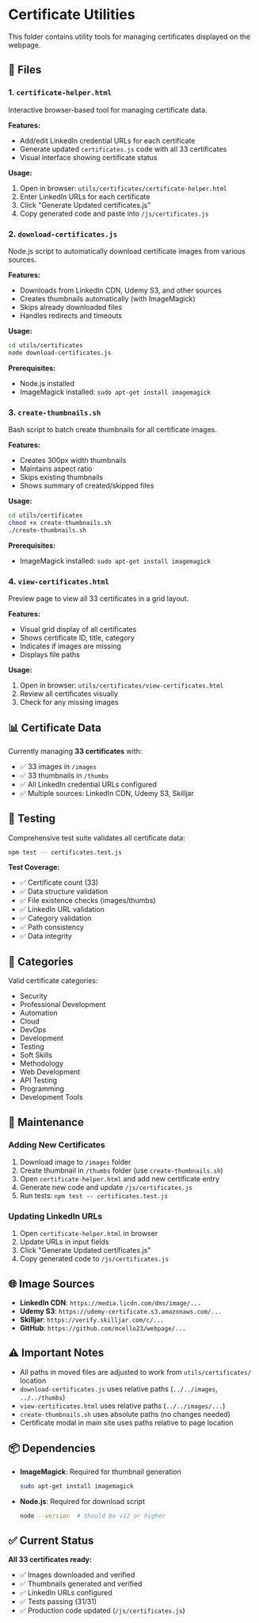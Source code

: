 # Certificate Utilities

This folder contains utility tools for managing certificates displayed on the webpage.

## 📁 Files

### 1. `certificate-helper.html`

Interactive browser-based tool for managing certificate data.

**Features:**

- Add/edit LinkedIn credential URLs for each certificate
- Generate updated `certificates.js` code with all 33 certificates
- Visual interface showing certificate status

**Usage:**

1. Open in browser: `utils/certificates/certificate-helper.html`
2. Enter LinkedIn URLs for each certificate
3. Click "Generate Updated certificates.js"
4. Copy generated code and paste into `/js/certificates.js`

### 2. `download-certificates.js`

Node.js script to automatically download certificate images from various sources.

**Features:**

- Downloads from LinkedIn CDN, Udemy S3, and other sources
- Creates thumbnails automatically (with ImageMagick)
- Skips already downloaded files
- Handles redirects and timeouts

**Usage:**

```bash
cd utils/certificates
node download-certificates.js
```

**Prerequisites:**

- Node.js installed
- ImageMagick installed: `sudo apt-get install imagemagick`

### 3. `create-thumbnails.sh`

Bash script to batch create thumbnails for all certificate images.

**Features:**

- Creates 300px width thumbnails
- Maintains aspect ratio
- Skips existing thumbnails
- Shows summary of created/skipped files

**Usage:**

```bash
cd utils/certificates
chmod +x create-thumbnails.sh
./create-thumbnails.sh
```

**Prerequisites:**

- ImageMagick installed: `sudo apt-get install imagemagick`

### 4. `view-certificates.html`

Preview page to view all 33 certificates in a grid layout.

**Features:**

- Visual grid display of all certificates
- Shows certificate ID, title, category
- Indicates if images are missing
- Displays file paths

**Usage:**

1. Open in browser: `utils/certificates/view-certificates.html`
2. Review all certificates visually
3. Check for any missing images

## 📊 Certificate Data

Currently managing **33 certificates** with:

- ✅ 33 images in `/images`
- ✅ 33 thumbnails in `/thumbs`
- ✅ All LinkedIn credential URLs configured
- ✅ Multiple sources: LinkedIn CDN, Udemy S3, Skilljar

## 🧪 Testing

Comprehensive test suite validates all certificate data:

```bash
npm test -- certificates.test.js
```

**Test Coverage:**

- ✅ Certificate count (33)
- ✅ Data structure validation
- ✅ File existence checks (images/thumbs)
- ✅ LinkedIn URL validation
- ✅ Category validation
- ✅ Path consistency
- ✅ Data integrity

## 📝 Categories

Valid certificate categories:

- Security
- Professional Development
- Automation
- Cloud
- DevOps
- Development
- Testing
- Soft Skills
- Methodology
- Web Development
- API Testing
- Programming
- Development Tools

## 🔧 Maintenance

### Adding New Certificates

1. Download image to `/images` folder
2. Create thumbnail in `/thumbs` folder (use `create-thumbnails.sh`)
3. Open `certificate-helper.html` and add new certificate entry
4. Generate new code and update `/js/certificates.js`
5. Run tests: `npm test -- certificates.test.js`

### Updating LinkedIn URLs

1. Open `certificate-helper.html` in browser
2. Update URLs in input fields
3. Click "Generate Updated certificates.js"
4. Copy generated code to `/js/certificates.js`

## 🌐 Image Sources

- **LinkedIn CDN**: `https://media.licdn.com/dms/image/...`
- **Udemy S3**: `https://udemy-certificate.s3.amazonaws.com/...`
- **Skilljar**: `https://verify.skilljar.com/c/...`
- **GitHub**: `https://github.com/mcello23/webpage/...`

## ⚠️ Important Notes

- All paths in moved files are adjusted to work from `utils/certificates/` location
- `download-certificates.js` uses relative paths (`../../images`, `../../thumbs`)
- `view-certificates.html` uses relative paths (`../../images/...`)
- `create-thumbnails.sh` uses absolute paths (no changes needed)
- Certificate modal in main site uses paths relative to page location

## 📦 Dependencies

- **ImageMagick**: Required for thumbnail generation

  ```bash
  sudo apt-get install imagemagick
  ```

- **Node.js**: Required for download script
  ```bash
  node --version  # Should be v12 or higher
  ```

## ✅ Current Status

**All 33 certificates ready:**

- ✅ Images downloaded and verified
- ✅ Thumbnails generated and verified
- ✅ LinkedIn URLs configured
- ✅ Tests passing (31/31)
- ✅ Production code updated (`/js/certificates.js`)
